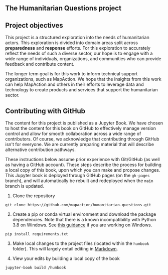 The Humanitarian Questions project
---

## Project objectives

This project is a structured exploration into the needs of humanitarian actors. This exploration is divided into domain areas split across **preparedness** and **response** efforts. For this exploration to accurately reflect the needs of such a diverse sector, our hope is to engage with a wide range of individuals, organizations, and communities who can provide feedback and contribute content.

The longer term goal is for this work to inform technical support organizations, such as MapAction. We hope that the insights from this work can help MapAction and others in their efforts to leverage data and technology to create products and services that support the humanitarian sector.

## Contributing with GitHub

The content for this project is published as a Jupyter Book. We have chosen to host the content for this book on GitHub to effectively manage version control and allow for smooth collaboration across a wide range of contributors. Of course, we acknowledge that contributing through GitHub isn't for everyone. We are currently preparing material that will describe alternative contribution pathways.  

These instructions below assume prior experience with Git/GitHub (as well as having a GitHub account). These steps describe the process for building a local copy of this book, upon which you can make and propose changes. This Jupyter book is deployed through GitHub pages (on the ```gh-pages``` branch), and will automatically be rebuilt and redeployed when the ```main``` branch is updated. 

1. Clone the repository 

```
git clone https://github.com/mapaction/humanitarian-questions.git
```

2. Create a pip or conda virtual environment and download the package dependencies. Note that there is a known incompatibility with Python 3.8 on Windows. See [this guidance](https://jupyterbook.org/advanced/advanced.html#working-on-windows) if you are working on Windows.

```
pip install requirements.txt
```

3. Make local changes to the project files (located within the ```humbook``` folder). This will largely entail editing in [Markdown](https://daringfireball.net/projects/markdown/). 

4. View your edits by building a local copy of the book

```
jupyter-book build /humbook
```